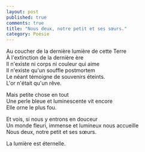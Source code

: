 ```yaml
---
layout: post
published: true
comments: true
title: "Nous deux, notre petit et ses sœurs."
category: Poésie
---
```

Au coucher de la dernière lumière de cette Terre  
À l'extinction de la dernière ère  
Il n'existe ni corps ni couleur qui aime  
Il n'existe qu'un souffle postmortem  
Le néant témoigne de souvenirs éteints.  
L'or n'était qu'un rêve.  

Mais petite chose en tout  
Une perle bleue et luminescente vit encore  
Elle orne le plus fou.  

Et vois, si nous y entrons en douceur  
Un monde fleuri, immense et lumineux nous accueille  
Nous deux, notre petit et ses sœurs.

La lumière est éternelle.
